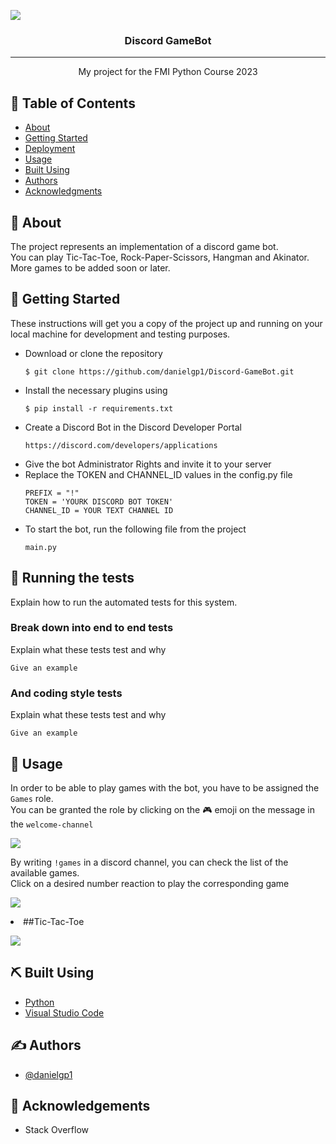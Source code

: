 
![](https://graphicsfamily.com/wp-content/uploads/edd/2021/09/Gaming-Logo-Design-Template-1180x664.jpg)

<h3 align="center">Discord GameBot</h3>

---

<p align="center">
    My project for the FMI Python Course 2023
    <br> 
</p>

## 📝 Table of Contents

- [About](#about)
- [Getting Started](#getting_started)
- [Deployment](#deployment)
- [Usage](#usage)
- [Built Using](#built_using)
- [Authors](#authors)
- [Acknowledgments](#acknowledgement)

## 🧐 About <a name = "about"></a>

The project represents an implementation of a discord game bot. <br>
You can play Tic-Tac-Toe, Rock-Paper-Scissors, Hangman and Akinator. <br>
More games to be added soon or later.

## 🏁 Getting Started <a name = "getting_started"></a>

These instructions will get you a copy of the project up and running on your local machine for development and testing purposes.

<ul>
<li>Download or clone the repository</li>

```
$ git clone https://github.com/danielgp1/Discord-GameBot.git
```
    
<li>Install the necessary plugins using</li>

```
$ pip install -r requirements.txt
```

<li>Create a Discord Bot in the Discord Developer Portal</li>

```
https://discord.com/developers/applications
```
    
<li>Give the bot Administrator Rights and invite it to your server</li>
    
<li>Replace the TOKEN and CHANNEL_ID values in the config.py file</li>

```
PREFIX = "!"
TOKEN = 'YOURK DISCORD BOT TOKEN'
CHANNEL_ID = YOUR TEXT CHANNEL ID
```

<li>To start the bot, run the following file from the project</li>

```
main.py
```

</ul>


## 🔧 Running the tests <a name = "tests"></a>

Explain how to run the automated tests for this system.

### Break down into end to end tests

Explain what these tests test and why

```
Give an example
```

### And coding style tests

Explain what these tests test and why

```
Give an example
```

## 🎈 Usage <a name="usage"></a>

In order to be able to play games with the bot, you have to be assigned the <code>Games</code> role. <br>
You can be granted the role by clicking on the 🎮 emoji on the message in the <code>welcome-channel</code>

![](https://i.imgur.com/Zp4xYpc.png)

By writing <code>!games</code> in a discord channel, you can check the list of the available games.<br>
Click on a desired number reaction to play the corresponding game

![](https://i.imgur.com/PiEj67Q.png)

<li>##Tic-Tac-Toe</li>
    
![](https://i.imgur.com/2ZrZYgT.png)
    

## ⛏️ Built Using <a name = "built_using"></a>

- [Python](https://www.python.org/) 
- [Visual Studio Code](https://code.visualstudio.com/) 


## ✍️ Authors <a name = "authors"></a>

- [@danielgp1](https://github.com/danielgp1)

## 🎉 Acknowledgements <a name = "acknowledgement"></a>

- Stack Overflow

